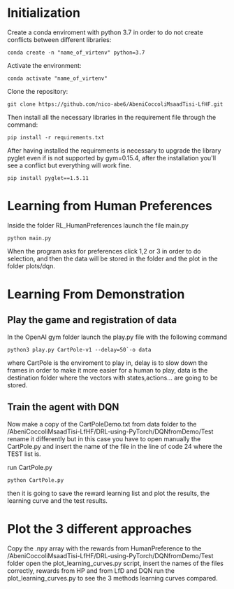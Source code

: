 # Initialization

Create a conda enviroment with python 3.7 in order to do not create conflicts between different libraries:
```
conda create -n "name_of_virtenv" python=3.7
```
Activate the environment:
```
conda activate "name_of_virtenv"
```
Clone the repository:
```
git clone https://github.com/nico-abe6/AbeniCoccoliMsaadTisi-LfHF.git
```
Then install all the necessary libraries in the requirement file through the command:
```
pip install -r requirements.txt
```
After having installed the requirements is necessary to upgrade the library pyglet even if is not supported by gym=0.15.4, after the installation you'll see a conflict but everything will work fine.
```
pip install pyglet==1.5.11
```

# Learning from Human Preferences

Inside the folder RL_HumanPreferences launch the file main.py
```
python main.py
```
When the program asks for preferences click 1,2 or 3 in order to do selection, and then the data will be stored in the folder and the plot in the folder plots/dqn.

# Learning From Demonstration
## Play the game and registration of data

In the OpenAI gym folder launch the play.py file with the following command
```
python3 play.py CartPole-v1 --delay=50`-o data
```
where CartPole is the enviroment to play in, delay is to slow down the frames in order to make it more easier for a human to play, data is the destination folder where the vectors with states,actions... are going to be stored.

## Train the agent with DQN

Now make a copy of the CartPoleDemo.txt from data folder to the /AbeniCoccoliMsaadTisi-LfHF/DRL-using-PyTorch/DQNfromDemo/Test
rename it differently but in this case you have to open manually the CartPole.py and insert the name of the file in the line of code 24 where the TEST list is.

run CartPole.py
```
python CartPole.py
```
then it is going to save the reward learning list and plot the results, the learning curve and the test results.

# Plot the 3 different approaches
Copy the .npy array with the rewards from HumanPreference to the /AbeniCoccoliMsaadTisi-LfHF/DRL-using-PyTorch/DQNfromDemo/Test folder
open the plot_learning_curves.py script, insert the names of the files correctly, rewards from HP and from LfD and DQN
run the plot_learning_curves.py to see the 3 methods learning curves compared.








